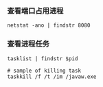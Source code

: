 
### 查看端口占用进程

```shell script
netstat -ano | findstr 8080
```

### 查看进程任务

```shell script
tasklist | findstr $pid

# sample of killing task
taskkill /f /t /im /javaw.exe
```
